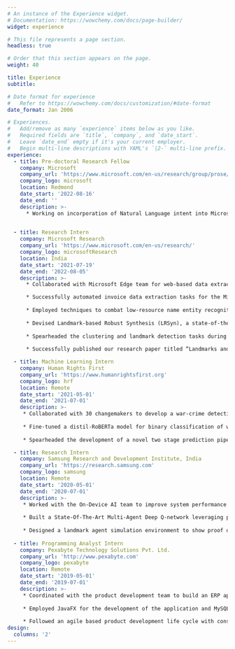 ```yaml
---
# An instance of the Experience widget.
# Documentation: https://wowchemy.com/docs/page-builder/
widget: experience

# This file represents a page section.
headless: true

# Order that this section appears on the page.
weight: 40

title: Experience
subtitle:

# Date format for experience
#   Refer to https://wowchemy.com/docs/customization/#date-format
date_format: Jan 2006

# Experiences.
#   Add/remove as many `experience` items below as you like.
#   Required fields are `title`, `company`, and `date_start`.
#   Leave `date_end` empty if it's your current employer.
#   Begin multi-line descriptions with YAML's `|2-` multi-line prefix.
experience:
  - title: Pre-doctoral Research Fellow
    company: Microsoft
    company_url: 'https://www.microsoft.com/en-us/research/group/prose/'
    company_logo: microsoft
    location: Redmond
    date_start: '2022-08-16'
    date_end: ''
    description: >-
      * Working on incorporation of Natural Language intent into Microsoft products.  
    

  - title: Research Intern
    company: Microsoft Research
    company_url: 'https://www.microsoft.com/en-us/research/'
    company_logo: microsoftResearch
    location: India
    date_start: '2021-07-19'
    date_end: '2022-08-05'
    description: >-
      * Collaborated with Microsoft Edge team for web-based data extraction tasks to improve product purchasing experience.

      * Successfully automated invoice data extraction tasks for the Microsoft IDC Finance team, to improve productivity.
      
      * Employed techniques to combat low-resource name entity recognition tasks by employing ML and program synthesis techniques.
      
      * Devised Landmark-based Robust Synthesis (LRSyn), a state-of-the-art interpretable data extraction framework, robust to version changes in data.
      
      * Spearheaded the clustering and landmark detection tasks during the development of LRSyn, and developed a novel fingerprinting technique for images.
      
      * Successfully published our research paper titled “Landmarks and Regions: A Robust Approach to Data Extraction” at the Conference on Programming Languages Design and Implementation 2022, San Diego.

  - title: Machine Learning Intern
    company: Human Rights First
    company_url: 'https://www.humanrightsfirst.org'
    company_logo: hrf
    location: Remote
    date_start: '2021-05-01'
    date_end: '2021-07-01'
    description: >-
     * Collaborated with 30 changemakers to develop a war-crime detection tool using social media channels.
     
     * Fine-tuned a distil-RoBERTa model for binary classification of war crimes
     
     * Spearheaded the development of a novel two stage prediction pipeline for multi-label classification of warcrimes.

  - title: Research Intern
    company: Samsung Research and Development Institute, India
    company_url: 'https://research.samsung.com'
    company_logo: samsung
    location: Remote
    date_start: '2020-05-01'
    date_end: '2020-07-01'
    description: >-
     * Worked with the On-Device AI team to improve system performance using Reinforcement Learning.
     
     * Built a State-Of-The-Art Multi-Agent Deep Q-network leveraging prioritized experience replay(PER) and time-bound dynamic reward functions
     
     * Designed a landmark agent simulation environment to show proof of concept.
  
  - title: Programming Analyst Intern
    company: Pexabyte Technology Solutions Pvt. Ltd.
    company_url: 'http://www.pexabyte.com'
    company_logo: pexabyte
    location: Remote
    date_start: '2019-05-01'
    date_end: '2019-07-01'
    description: >-
     * Coordinated with the product development team to build an ERP application for manufacturing and service-based industries. 
     
     * Employed JavaFX for the development of the application and MySQL for database management.
     
     * Followed an agile based product development life cycle with constant interaction with key product owners.
design:
  columns: '2'
---
```

